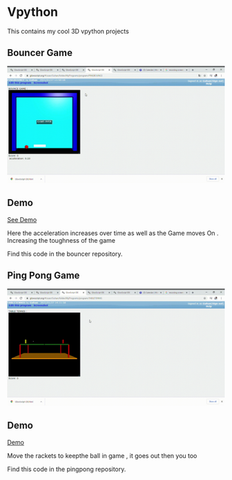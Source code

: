 # Vpython
This contains my cool 3D vpython projects 



## Bouncer Game
![GAME](bouncer.gif)

## Demo  <br/>
[See Demo](https://glowscript.org/#/user/Guhan/folder/MyPrograms/program/PINGBOUNCE)

Here the acceleration increases over time as well as the Game moves On . Increasing the toughness of the game

Find this code in the bouncer repository.

## Ping Pong Game
![GAME](pingpong.gif)

## Demo  <br/>
[Demo](https://glowscript.org/#/user/Guhan/folder/MyPrograms/program/TABLETENNIS)

Move the rackets to keepthe ball in game , it goes out then you too

Find this code in the pingpong repository.
